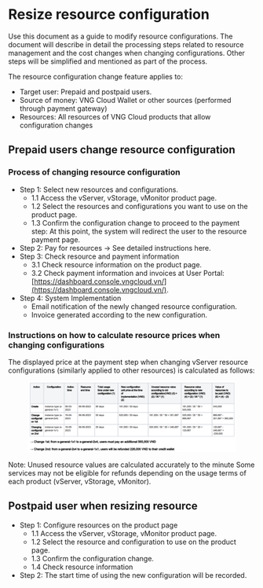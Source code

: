 # Resize resource configuration

Use this document as a guide to modify resource configurations. The document will describe in detail the processing steps related to resource management and the cost changes when changing configurations. Other steps will be simplified and mentioned as part of the process.&#x20;

The resource configuration change feature applies to:&#x20;

* Target user: Prepaid and postpaid users.
* Source of money: VNG Cloud Wallet or other sources (performed through payment gateway)
* Resources: All resources of VNG Cloud products that allow configuration changes&#x20;

## Prepaid users change resource configuration&#x20;

### Process of changing resource configuration&#x20;

* Step 1: Select new resources and configurations.
  * 1.1 Access the vServer, vStorage, vMonitor product page.
  * 1.2 Select the resources and configurations you want to use on the product page.
  * 1.3 Confirm the configuration change to proceed to the payment step: At this point, the system will redirect the user to the resource payment page.&#x20;
* Step 2: Pay for resources -> See detailed instructions here.
* Step 3: Check resource and payment information&#x20;
  * 3.1 Check resource information on the product page.
  * 3.2 Check payment information and invoices at User Portal: [https://dashboard.console.vngcloud.vn/](https://dashboard.console.vngcloud.vn/).
* Step 4: System Implementation&#x20;
  * Email notification of the newly changed resource configuration.
  * Invoice generated according to the new configuration.

### Instructions on how to calculate resource prices when changing configurations

The displayed price at the payment step when changing vServer resource configurations (similarly applied to other resources) is calculated as follows:

<figure><img src="../../../.gitbook/assets/image (5) (1) (1) (1) (1) (1) (1) (1) (1) (1) (1) (1) (1) (1) (1) (1) (1).png" alt=""><figcaption></figcaption></figure>

Note: Unused resource values are calculated accurately to the minute Some services may not be eligible for refunds depending on the usage terms of each product (vServer, vStorage, vMonitor).

## Postpaid user when resizing resource&#x20;

* Step 1: Configure resources on the product page
  * 1.1 Access the vServer, vStorage, vMonitor product page.
  * 1.2 Select the resource and configuration to use on the product page.
  * 1.3 Confirm the configuration change.
  * 1.4 Check resource information
* Step 2: The start time of using the new configuration will be recorded.
